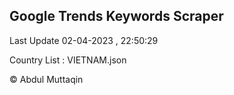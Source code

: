 

## Google Trends Keywords Scraper 
 
Last Update 02-04-2023 , 22:50:29

Country List :
VIETNAM.json



© Abdul Muttaqin 
